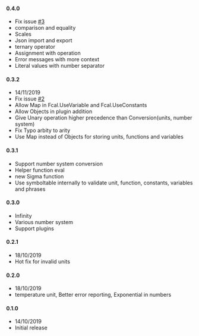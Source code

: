 #### 0.4.0

- Fix issue [#3](https://github.com/5anthosh/fcal/issues/3)
- comparison and equality
- Scales
- Json import and export
- ternary operator
- Assignment with operation
- Error messages with more context
- Literal values with number separator

#### 0.3.2

- 14/11/2019
- Fix issue [#2](https://github.com/5anthosh/fcal/issues/2)
- Allow Map in Fcal.UseVariable and Fcal.UseConstants
- Allow Objects in plugin addition
- Give Unary operation higher precedence than Conversion(units, number system)
- Fix Typo arbity to arity
- Use Map instead of Objects for storing units, functions and variables

#### 0.3.1

- Support number system conversion
- Helper function eval
- new Sigma function
- Use symboltable internally to validate unit, function, constants, variables and phrases

#### 0.3.0

- Infinity
- Various number system
- Support plugins

#### 0.2.1

- 18/10/2019
- Hot fix for invalid units

#### 0.2.0

- 18/10/2019
- temperature unit, Better error reporting, Exponential in numbers

#### 0.1.0

- 14/10/2019
- Initial release
